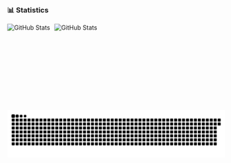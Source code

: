 ### 📊 Statistics

<p>
  <img 
    align="left" 
    alt="GitHub Stats" 
    height="200" 
    style="padding-right: 10px;" 
    src="https://github-readme-stats.vercel.app/api?username=GTesch07&show_icons=true&theme=radical&include_all_commits=true&" 
  />

<img 
      align="left" 
      alt="GitHub Stats" 
      height="200" 
      src="https://github-readme-stats.vercel.app/api/top-langs/?username=GTesch07&theme=radical&layout=compact&custom_title=Technologies&langs_count=9" 
  />


![snake gif](https://github.com/GTesch07/GTesch07/blob/output/github-snake-dark.svg)

